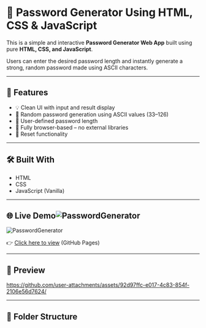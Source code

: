 # 🔐 Password Generator Using HTML, CSS & JavaScript

This is a simple and interactive **Password Generator Web App** built using pure **HTML, CSS, and JavaScript**.

Users can enter the desired password length and instantly generate a strong, random password made using ASCII characters.

---

## 🚀 Features

- 💡 Clean UI with input and result display
- 🧠 Random password generation using ASCII values (33–126)
- 🔢 User-defined password length
- 📱 Fully browser-based – no external libraries
- 🧹 Reset functionality

---

## 🛠️ Built With

- HTML
- CSS
- JavaScript (Vanilla)

---

## 🌐 Live Demo![PasswordGenerator](https://github.com/user-attachments/assets/92d97ffc-e017-4c83-854f-2106e56d7624)

![PasswordGenerator](https://github.com/user-attachments/assets/f74f8917-1893-4cb1-9f95-d3c7e8f52464)

👉 [Click here to view](https://ankitdevworks.github.io/Password-Generator-Using-HTML-CSS-JS/) (GitHub Pages)

---

## 📸 Preview

<https://github.com/user-attachments/assets/92d97ffc-e017-4c83-854f-2106e56d7624/>

---

## 📁 Folder Structure
